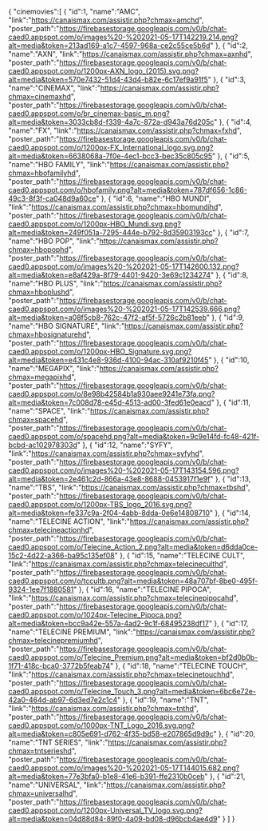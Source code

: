 {
	"cinemovies":[
		{
			"id":1,
			"name":"AMC",
			"link":"https://canaismax.com/assistir.php?chmax=amchd",
			"poster_path":"https://firebasestorage.googleapis.com/v0/b/chat-caed0.appspot.com/o/images%20-%202021-05-17T142219.214.png?alt=media&token=213ad169-a1c7-4597-968a-ce2c55ce5b6d"
		},
		{
			"id":2,
			"name":"AXN",
			"link":"https://canaismax.com/assistir.php?chmax=axnhd",
			"poster_path":"https://firebasestorage.googleapis.com/v0/b/chat-caed0.appspot.com/o/1200px-AXN_logo_(2015).svg.png?alt=media&token=570e7432-51d4-43d4-b82e-6c17ef9a91f5"
		},
		{
			"id":3,
			"name":"CINEMAX",
			"link":"https://canaismax.com/assistir.php?chmax=cinemaxhd",
			"poster_path":"https://firebasestorage.googleapis.com/v0/b/chat-caed0.appspot.com/o/br_cinemax-basic_m.png?alt=media&token=3033cb8d-f339-4a7c-872a-d943a76d205c"
		},
		{
			"id":4,
			"name":"FX",
			"link":"https://canaismax.com/assistir.php?chmax=fxhd",
			"poster_path":"https://firebasestorage.googleapis.com/v0/b/chat-caed0.appspot.com/o/1200px-FX_International_logo.svg.png?alt=media&token=6638068a-7f0e-4ec1-bcc3-bec35c805c95"
		},
		{
			"id":5,
			"name":"HBO FAMILY",
			"link":"https://canaismax.com/assistir.php?chmax=hbofamilyhd",
			"poster_path":"https://firebasestorage.googleapis.com/v0/b/chat-caed0.appspot.com/o/hbofamily.png?alt=media&token=787df656-1c86-49c3-8f3f-ca048d9a60ce"
		},
		{
			"id":6,
			"name":"HBO MUNDI",
			"link":"https://canaismax.com/assistir.php?chmax=hbomundihd",
			"poster_path":"https://firebasestorage.googleapis.com/v0/b/chat-caed0.appspot.com/o/1200px-HBO_Mundi.svg.png?alt=media&token=249f051a-7295-444e-b792-8d35903193cc"
		},
		{
			"id":7,
			"name":"HBO POP",
			"link":"https://canaismax.com/assistir.php?chmax=hbopophd",
			"poster_path":"https://firebasestorage.googleapis.com/v0/b/chat-caed0.appspot.com/o/images%20-%202021-05-17T142600.132.png?alt=media&token=e8af429a-8f79-4401-9420-3e69c1234274"
		},
		{
			"id":8,
			"name":"HBO PLUS",
			"link":"https://canaismax.com/assistir.php?chmax=hboplushd",
			"poster_path":"https://firebasestorage.googleapis.com/v0/b/chat-caed0.appspot.com/o/images%20-%202021-05-17T142539.666.png?alt=media&token=a08f5cb8-762c-47f2-af5f-5726c2b81eeb"
		},
		{
			"id":9,
			"name":"HBO SIGNATURE",
			"link":"https://canaismax.com/assistir.php?chmax=hbosignaturehd",
			"poster_path":"https://firebasestorage.googleapis.com/v0/b/chat-caed0.appspot.com/o/1200px-HBO_Signature.svg.png?alt=media&token=e431c4e8-936d-4100-94ac-310af9210f45"
		},
		{
			"id":10,
			"name":"MEGAPIX",
			"link":"https://canaismax.com/assistir.php?chmax=megapixhd",
			"poster_path":"https://firebasestorage.googleapis.com/v0/b/chat-caed0.appspot.com/o/8e98b42584b1a930aee9241e73fa.png?alt=media&token=7c008d78-e45d-4513-ad00-3fed61e0eacd"
		},
		{
			"id":11,
			"name":"SPACE",
			"link":"https://canaismax.com/assistir.php?chmax=spacehd",
			"poster_path":"https://firebasestorage.googleapis.com/v0/b/chat-caed0.appspot.com/o/spacehd.png?alt=media&token=9c9e14fd-fc48-421f-bcbd-ac102978303d"
		},
		{
			"id":12,
			"name":"SYFY",
			"link":"https://canaismax.com/assistir.php?chmax=syfyhd",
			"poster_path":"https://firebasestorage.googleapis.com/v0/b/chat-caed0.appspot.com/o/images%20-%202021-05-17T143154.596.png?alt=media&token=2e461c2d-866a-43e8-8688-0453917f1e9f"
		},
		{
			"id":13,
			"name":"TBS",
			"link":"https://canaismax.com/assistir.php?chmax=tbshd",
			"poster_path":"https://firebasestorage.googleapis.com/v0/b/chat-caed0.appspot.com/o/1200px-TBS_logo_2016.svg.png?alt=media&token=fe337c9a-2f04-4abb-8dda-0e6e14808710"
		},
		{
			"id":14,
			"name":"TELECINE ACTION",
			"link":"https://canaismax.com/assistir.php?chmax=telecineactionhd",
			"poster_path":"https://firebasestorage.googleapis.com/v0/b/chat-caed0.appspot.com/o/Telecine_Action_2.png?alt=media&token=d6dda0ce-15c2-4d22-a366-ba95c135ef08"
		},
        {
			"id":15,
			"name":"TELECINE CULT",
			"link":"https://canaismax.com/assistir.php?chmax=telecineculthd",
			"poster_path":"https://firebasestorage.googleapis.com/v0/b/chat-caed0.appspot.com/o/tccultb.png?alt=media&token=48a707bf-8be0-495f-9324-1ee7f1880581"
		},
        {
			"id":16,
			"name":"TELECINE PIPOCA",
			"link":"https://canaismax.com/assistir.php?chmax=telecinepipocahd",
			"poster_path":"https://firebasestorage.googleapis.com/v0/b/chat-caed0.appspot.com/o/1024px-Telecine_Pipoca.png?alt=media&token=bcc9a42e-557a-4ad2-9c1f-68495238df17"
		},
		{
			"id":17,
			"name":"TELECINE PREMIUM",
			"link":"https://canaismax.com/assistir.php?chmax=telecinepremiumhd",
			"poster_path":"https://firebasestorage.googleapis.com/v0/b/chat-caed0.appspot.com/o/Telecine_Premium.png?alt=media&token=bf2d0b0b-1f71-418c-bca0-3772b5feab74"
		},
        {
			"id":18,
			"name":"TELECINE TOUCH",
			"link":"https://canaismax.com/assistir.php?chmax=telecinetouchhd",
			"poster_path":"https://firebasestorage.googleapis.com/v0/b/chat-caed0.appspot.com/o/Telecine_Touch_3.png?alt=media&token=6bc6e72e-42a0-464d-ab97-6d3ed7e2c1c4"
		},
		{
			"id":19,
			"name":"TNT",
			"link":"https://canaismax.com/assistir.php?chmax=tnthd",
			"poster_path":"https://firebasestorage.googleapis.com/v0/b/chat-caed0.appspot.com/o/1000px-TNT_Logo_2016.svg.png?alt=media&token=c805e691-d762-4f35-bd58-e207865d9d9c"
		},
        {
			"id":20,
			"name":"TNT SERIES",
			"link":"https://canaismax.com/assistir.php?chmax=tntserieshd",
			"poster_path":"https://firebasestorage.googleapis.com/v0/b/chat-caed0.appspot.com/o/images%20-%202021-05-17T144015.682.png?alt=media&token=77e3bfa0-b1e8-41e6-b391-ffe2310b0ceb"
		},
        {
			"id":21,
			"name":"UNIVERSAL",
			"link":"https://canaismax.com/assistir.php?chmax=universalhd",
			"poster_path":"https://firebasestorage.googleapis.com/v0/b/chat-caed0.appspot.com/o/1200px-Universal_TV_logo.svg.png?alt=media&token=04d88d84-89f0-4a09-bd08-d96bcb4ae4d9"
		}
	]
}

